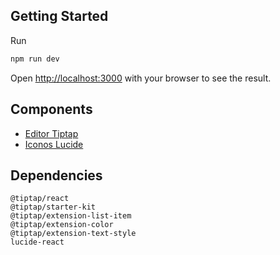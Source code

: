 
## Getting Started

Run

```bash
npm run dev
```

Open [http://localhost:3000](http://localhost:3000) with your browser to see the result.


## Components

- [Editor Tiptap](https://tiptap.dev/)
- [Iconos Lucide](https://lucide.dev/)


## Dependencies

```
@tiptap/react
@tiptap/starter-kit
@tiptap/extension-list-item 
@tiptap/extension-color 
@tiptap/extension-text-style
lucide-react
```
